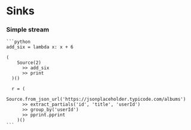 # Sinks

### Simple stream

``````'
```python
add_six = lambda x: x + 6

(
    Source(2)
      >> add_six
      >> print
  )()

  r = (
    Source.from_json_url('https://jsonplaceholder.typicode.com/albums')
      >> extract_partials('id', 'title', 'userId')
      >> group_by('userId')
      >> pprint.pprint
    )()
```
